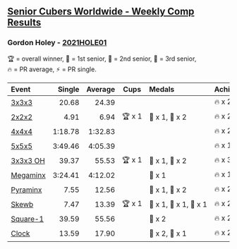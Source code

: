 <style>table {white-space: nowrap;}</style>
<link rel="stylesheet" type="text/css" href="/scw-comp/css/flags.css" />

## [Senior Cubers Worldwide - Weekly Comp Results](/scw-comp/results/)
### Gordon Holey - [2021HOLE01](https://www.worldcubeassociation.org/persons/2021HOLE01)

<span style="white-space: nowrap;">🏆 = overall winner</span>, <span style="white-space: nowrap;">🥇 = 1st senior</span>, <span style="white-space: nowrap;">🥈 = 2nd senior</span>, <span style="white-space: nowrap;">🥉 = 3rd senior</span>, <span style="white-space: nowrap;">🔥 = PR average</span>, <span style="white-space: nowrap;">⚡ = PR single</span>.

| Event | Single | Average | Cups | Medals | Achievements|
| :-- | --: | --: | :--: | :-- | :-- |
| [3x3x3](333.md) | 20.68 | 24.39 |  |  | 🔥 x 2, ⚡ x 2 |
| [2x2x2](222.md) | 4.91 | 6.94 | 🏆 x 1 | 🥇 x 1, 🥉 x 2 | 🔥 x 2, ⚡ x 3 |
| [4x4x4](444.md) | 1:18.78 | 1:32.83 |  |  | 🔥 x 2, ⚡ x 2 |
| [5x5x5](555.md) | 3:49.46 | 4:05.39 |  |  | 🔥 x 1, ⚡ x 1 |
| [3x3x3 OH](333oh.md) | 39.37 | 55.53 | 🏆 x 1 | 🥇 x 1, 🥈 x 2 | 🔥 x 3, ⚡ x 2 |
| [Megaminx](minx.md) | 3:24.41 | 4:12.02 |  | 🥇 x 1 | 🔥 x 1, ⚡ x 1 |
| [Pyraminx](pyram.md) | 7.55 | 12.56 |  | 🥈 x 1, 🥉 x 2 | 🔥 x 2, ⚡ x 3 |
| [Skewb](skewb.md) | 7.47 | 13.39 | 🏆 x 1 | 🥇 x 1, 🥈 x 1, 🥉 x 1 | 🔥 x 2, ⚡ x 3 |
| [Square-1](sq1.md) | 39.59 | 55.56 |  | 🥉 x 2 | 🔥 x 2, ⚡ x 3 |
| [Clock](clock.md) | 13.59 | 17.90 |  | 🥈 x 2, 🥉 x 1 | 🔥 x 2, ⚡ x 2 |

<!-- Global site tag (gtag.js) - Google Analytics -->
<script async src="https://www.googletagmanager.com/gtag/js?id=UA-86348435-3"></script>
<script>window.dataLayer = window.dataLayer || []; function gtag() {dataLayer.push(arguments);} gtag('js', new Date()); gtag('config', 'UA-86348435-3');</script>
